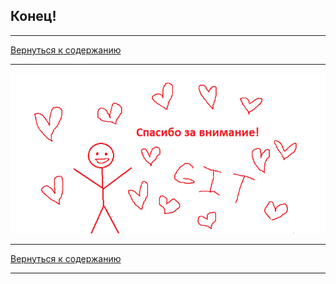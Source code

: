 ## Конец!

---

[Вернуться к содержанию](readme.md)

---

![](/Pic/%D0%A1%D0%BD%D0%B8%D0%BC%D0%BE%D0%BA.PNG)

---

[Вернуться к содержанию](readme.md)

---
